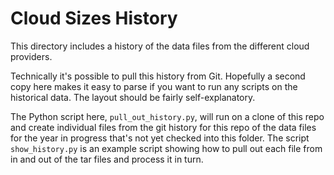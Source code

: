 # Cloud Sizes History

This directory includes a history of the data files from the different cloud providers.

Technically it's possible to pull this history from Git.  Hopefully a second copy here makes it easy to parse if you want to run any scripts on the historical data.  The layout should be fairly self-explanatory.

The Python script here, `pull_out_history.py`, will run on a clone of this repo and create individual files from the git history for this repo of the data files for the year in progress that's not yet checked into this folder.  The script `show_history.py` is an example script showing how to pull out each file from in and out of the tar files and process it in turn.
